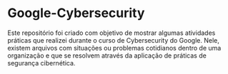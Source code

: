 # Google-Cybersecurity
Este repositório foi criado com objetivo de mostrar algumas atividades práticas que realizei durante o curso de Cybersecurity do Google.
Nele, existem arquivos com situações ou problemas cotidianos dentro de uma organização e que se resolvem através da aplicação de práticas de segurança cibernética.
